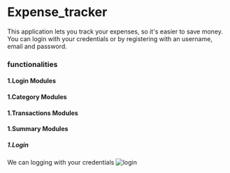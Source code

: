 # Expense_tracker

This application lets you track your expenses, so it's easier to save money.
You can login with your credentials or by registering with an username, email and password.

### functionalities

#### 1.Login Modules

#### 1.Category Modules

#### 1.Transactions Modules

#### 1.Summary Modules

##### 1.Login

We can logging with your credentials
![login](https://user-images.githubusercontent.com/91652767/227122723-8791b18d-68f4-4ee5-999e-3858051b8a2f.png)
